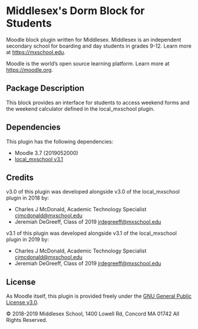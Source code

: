 # Middlesex's Dorm Block for Students

Moodle block plugin written for Middlesex. Middlesex is an independent secondary school for boarding and day students in grades 9-12. Learn more at <https://mxschool.edu>.

Moodle is the world’s open source learning platform. Learn more at <https://moodle.org>.

## Package Description
This block provides an interface for students to access weekend forms and the weekend calculator defined in the local_mxschool plugin.

## Dependencies
This plugin has the following dependencies:
- Moodle 3.7 (2019052000)
- [local_mxschool v3.1](/local/mxschool/README.md)

## Credits
v3.0 of this plugin was developed alongside v3.0 of the local_mxschool plugin in 2018 by:
- Charles J McDonald, Academic Technology Specialist <cjmcdonald@mxschool.edu>
- Jeremiah DeGreeff, Class of 2019 <jrdegreeff@mxschool.edu>

v3.1 of this plugin was developed alongside v3.1 of the local_mxschool plugin in 2019 by:
- Charles J McDonald, Academic Technology Specialist <cjmcdonald@mxschool.edu>
- Jeremiah DeGreeff, Class of 2019 <jrdegreeff@mxschool.edu>

## License
As Moodle itself, this plugin is provided freely under the [GNU General Public License v3.0](/COPYING.txt).

© 2018-2019 Middlesex School, 1400 Lowell Rd, Concord MA 01742 All Rights Reserved.

